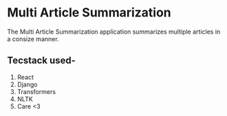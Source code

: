 # Multi Article Summarization
The Multi Article Summarization application summarizes multiple articles in a consize manner.

## Tecstack used-
1. React
2. Django
3. Transformers
4. NLTK
5. Care <3

